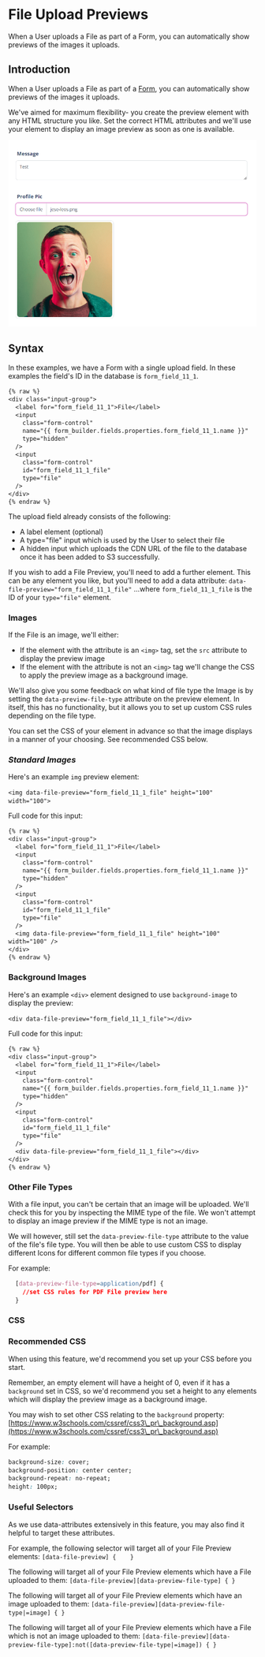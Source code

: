 # File Upload Previews

When a User uploads a File as part of a Form, you can automatically show previews of the images it uploads.

## Introduction

When a User uploads a File as part of a [Form](https://help.siteglide.com/article/99-forms-getting-started), you can automatically show previews of the images it uploads.

We've aimed for maximum flexibility- you create the preview element with any HTML structure you like. Set the correct HTML attributes and we'll use your element to display an image preview as soon as one is available.

![](./../.gitbook/assets/image-preview.png)

## Syntax

In these examples, we have a Form with a single upload field. In these examples the field's ID in the database is `form_field_11_1`.

```liquid
{% raw %}
<div class="input-group"> 
  <label for="form_field_11_1">File</label>
  <input 
    class="form-control" 
    name="{{ form_builder.fields.properties.form_field_11_1.name }}"  
    type="hidden"
  />
  <input 
    class="form-control" 
    id="form_field_11_1_file" 
    type="file"
  /> 
</div>
{% endraw %}
```

The upload field already consists of the following:

* A label element (optional)
* A type="file" input which is used by the User to select their file
* A hidden input which uploads the CDN URL of the file to the database once it has been added to S3 successfully.

If you wish to add a File Preview, you'll need to add a further element. This can be any element you like, but you'll need to add a data attribute: `data-file-preview="form_field_11_1_file"` ...where `form_field_11_1_file` is the ID of your `type="file"` element.

### Images

If the File is an image, we'll either:

* If the element with the attribute is an `<img>` tag, set the `src` attribute to display the preview image
* If the element with the attribute is not an `<img>` tag we'll change the CSS to apply the preview image as a background image.

We'll also give you some feedback on what kind of file type the Image is by setting the `data-preview-file-type` attribute on the preview element. In itself, this has no functionality, but it allows you to set up custom CSS rules depending on the file type.

You can set the CSS of your element in advance so that the image displays in a manner of your choosing. See recommended CSS below.

### _Standard Images_

Here's an example `img` preview element:

`<img data-file-preview="form_field_11_1_file" height="100" width="100">`

Full code for this input:

```liquid
{% raw %}
<div class="input-group">
  <label for="form_field_11_1">File</label>
  <input
    class="form-control"
    name="{{ form_builder.fields.properties.form_field_11_1.name }}"
    type="hidden"
  />
  <input
    class="form-control"
    id="form_field_11_1_file"
    type="file"
  />
  <img data-file-preview="form_field_11_1_file" height="100" width="100" />
</div>
{% endraw %}
```

### Background Images

Here's an example `<div>` element designed to use `background-image` to display the preview:

`<div data-file-preview="form_field_11_1_file"></div>`

Full code for this input:

```liquid
{% raw %}
<div class="input-group">
  <label for="form_field_11_1">File</label>
  <input
    class="form-control"
    name="{{ form_builder.fields.properties.form_field_11_1.name }}"
    type="hidden"
  />
  <input
    class="form-control"
    id="form_field_11_1_file"
    type="file"
  />
  <div data-file-preview="form_field_11_1_file"></div>
</div>
{% endraw %}
```

### Other File Types

With a file input, you can't be certain that an image will be uploaded. We'll check this for you by inspecting the MIME type of the file. We won't attempt to display an image preview if the MIME type is not an image.

We will however, still set the `data-preview-file-type` attribute to the value of the file's file type. You will then be able to use custom CSS to display different Icons for different common file types if you choose.

For example:

```css
  [data-preview-file-type=application/pdf] {
    //set CSS rules for PDF File preview here 
  }
```

### CSS

### Recommended CSS

When using this feature, we'd recommend you set up your CSS before you start.

Remember, an empty element will have a height of 0, even if it has a `background` set in CSS, so we'd recommend you set a height to any elements which will display the preview image as a background image.

You may wish to set other CSS relating to the `background` property: [https://www.w3schools.com/cssref/css3\_pr\_background.asp](https://www.w3schools.com/cssref/css3\_pr\_background.asp)

For example:

```css
background-size: cover;
background-position: center center;
background-repeat: no-repeat;
height: 100px;
```

### Useful Selectors

As we use data-attributes extensively in this feature, you may also find it helpful to target these attributes.

For example, the following selector will target all of your File Preview elements: `[data-file-preview] {    }`

The following will target all of your File Preview elements which have a File uploaded to them: `[data-file-preview][data-preview-file-type] { }`

The following will target all of your File Preview elements which have an image uploaded to them: `[data-file-preview][data-preview-file-type|=image] { }`

The following will target all of your File Preview elements which have a File which is not an image uploaded to them: `[data-file-preview][data-preview-file-type]:not([data-preview-file-type|=image]) { }`